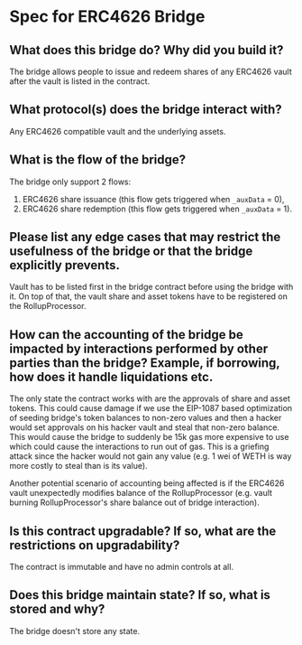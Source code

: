 # Spec for ERC4626 Bridge

## What does this bridge do? Why did you build it?

The bridge allows people to issue and redeem shares of any ERC4626 vault after the vault is listed in the contract.

## What protocol(s) does the bridge interact with?

Any ERC4626 compatible vault and the underlying assets.

## What is the flow of the bridge?

The bridge only support 2 flows:

1. ERC4626 share issuance (this flow gets triggered when `_auxData` = 0),
2. ERC4626 share redemption (this flow gets triggered when `_auxData` = 1).

## Please list any edge cases that may restrict the usefulness of the bridge or that the bridge explicitly prevents.

Vault has to be listed first in the bridge contract before using the bridge with it.
On top of that, the vault share and asset tokens have to be registered on the RollupProcessor.

## How can the accounting of the bridge be impacted by interactions performed by other parties than the bridge? Example, if borrowing, how does it handle liquidations etc.

The only state the contract works with are the approvals of share and asset tokens.
This could cause damage if we use the EIP-1087 based optimization of seeding bridge's token balances to non-zero values and then a hacker would set approvals on his hacker vault and steal that non-zero balance.
This would cause the bridge to suddenly be 15k gas more expensive to use which could cause the interactions to run out of gas.
This is a griefing attack since the hacker would not gain any value (e.g. 1 wei of WETH is way more costly to steal than is its value).

Another potential scenario of accounting being affected is if the ERC4626 vault unexpectedly modifies balance of the RollupProcessor (e.g. vault burning RollupProcessor's share balance out of bridge interaction).

## Is this contract upgradable? If so, what are the restrictions on upgradability?

The contract is immutable and have no admin controls at all.

## Does this bridge maintain state? If so, what is stored and why?

The bridge doesn't store any state.
